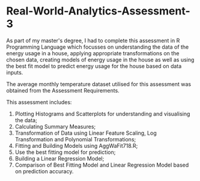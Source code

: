 # Real-World-Analytics-Assessment-3

As part of my master's degree, I had to complete this assessment in R Programming Language which focusses on understanding the data of the energy usage in a house, applying appropriate transformations on the chosen data, creating models of energy usage in the house as well as using the best fit model to predict energy usage for the house based on data inputs.

The average monthly temperature dataset utilised for this assessment was obtained from the Assessment Requirements. 

This assessment includes:
1. Plotting Histograms and Scatterplots for understanding and visualising the data;
2. Calculating Summary Measures;
3. Transformation of Data using Linear Feature Scaling, Log Transformation and Polynomial Transformations;
4. Fitting and Building Models using AggWaFit718.R;
5. Use the best fitting model for prediction;
6. Building a Linear Regression Model;
7. Comparison of Best Fitting Model and Linear Regression Model based on prediction accuracy.

